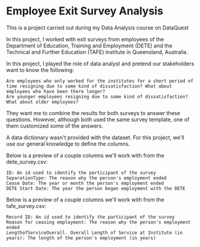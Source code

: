 # Employee Exit Survey Analysis
This is a project carried out during my Data Analysis course on DataQuest

In this project, I worked with exit surveys from employees of the Department of Education, Training and Employment (DETE) and the Technical and Further Education (TAFE) institute in Queensland, Australia.

In this project, I played the role of data analyst and pretend our stakeholders want to know the following:

    Are employees who only worked for the institutes for a short period of time resigning due to some kind of dissatisfaction? What about employees who have been there longer?
    Are younger employees resigning due to some kind of dissatisfaction? What about older employees?

They want me to combine the results for both surveys to answer these questions. However, although both used the same survey template, one of them customized some of the answers.

A data dictionary wasn't provided with the dataset. For this project, we'll use our general knowledge to define the columns.

Below is a preview of a couple columns we'll work with from the dete_survey.csv:

    ID: An id used to identify the participant of the survey
    SeparationType: The reason why the person's employment ended
    Cease Date: The year or month the person's employment ended
    DETE Start Date: The year the person began employment with the DETE

Below is a preview of a couple columns we'll work with from the tafe_survey.csv:

    Record ID: An id used to identify the participant of the survey
    Reason for ceasing employment: The reason why the person's employment ended
    LengthofServiceOverall. Overall Length of Service at Institute (in years): The length of the person's employment (in years)

